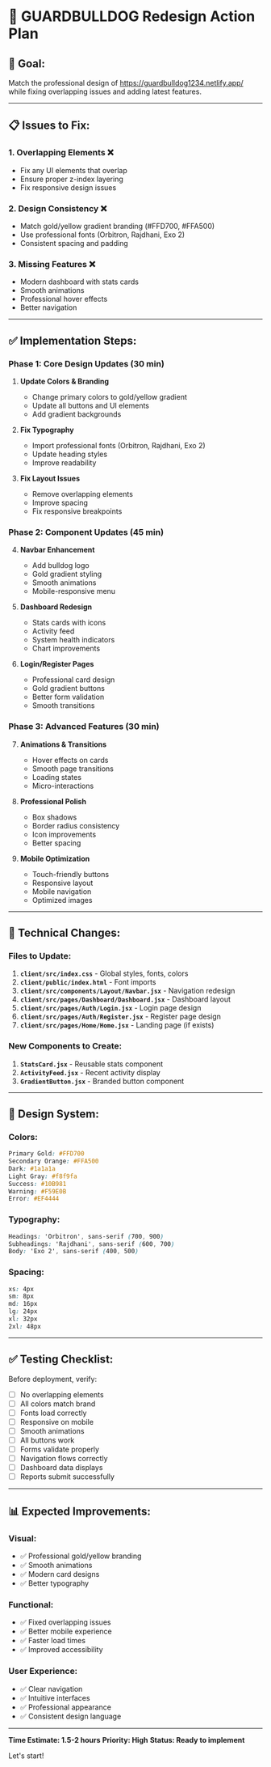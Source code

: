 # 🎨 GUARDBULLDOG Redesign Action Plan

## 🎯 Goal:
Match the professional design of https://guardbulldog1234.netlify.app/ while fixing overlapping issues and adding latest features.

---

## 📋 Issues to Fix:

### 1. **Overlapping Elements** ❌
- Fix any UI elements that overlap
- Ensure proper z-index layering
- Fix responsive design issues

### 2. **Design Consistency** ❌
- Match gold/yellow gradient branding (#FFD700, #FFA500)
- Use professional fonts (Orbitron, Rajdhani, Exo 2)
- Consistent spacing and padding

### 3. **Missing Features** ❌
- Modern dashboard with stats cards
- Smooth animations
- Professional hover effects
- Better navigation

---

## ✅ Implementation Steps:

### Phase 1: Core Design Updates (30 min)
1. **Update Colors & Branding**
   - Change primary colors to gold/yellow gradient
   - Update all buttons and UI elements
   - Add gradient backgrounds

2. **Fix Typography**
   - Import professional fonts (Orbitron, Rajdhani, Exo 2)
   - Update heading styles
   - Improve readability

3. **Fix Layout Issues**
   - Remove overlapping elements
   - Improve spacing
   - Fix responsive breakpoints

### Phase 2: Component Updates (45 min)
4. **Navbar Enhancement**
   - Add bulldog logo
   - Gold gradient styling
   - Smooth animations
   - Mobile-responsive menu

5. **Dashboard Redesign**
   - Stats cards with icons
   - Activity feed
   - System health indicators
   - Chart improvements

6. **Login/Register Pages**
   - Professional card design
   - Gold gradient buttons
   - Better form validation
   - Smooth transitions

### Phase 3: Advanced Features (30 min)
7. **Animations & Transitions**
   - Hover effects on cards
   - Smooth page transitions
   - Loading states
   - Micro-interactions

8. **Professional Polish**
   - Box shadows
   - Border radius consistency
   - Icon improvements
   - Better spacing

9. **Mobile Optimization**
   - Touch-friendly buttons
   - Responsive layout
   - Mobile navigation
   - Optimized images

---

## 🔧 Technical Changes:

### Files to Update:
1. **`client/src/index.css`** - Global styles, fonts, colors
2. **`client/public/index.html`** - Font imports
3. **`client/src/components/Layout/Navbar.jsx`** - Navigation redesign
4. **`client/src/pages/Dashboard/Dashboard.jsx`** - Dashboard layout
5. **`client/src/pages/Auth/Login.jsx`** - Login page design
6. **`client/src/pages/Auth/Register.jsx`** - Register page design
7. **`client/src/pages/Home/Home.jsx`** - Landing page (if exists)

### New Components to Create:
1. **`StatsCard.jsx`** - Reusable stats component
2. **`ActivityFeed.jsx`** - Recent activity display
3. **`GradientButton.jsx`** - Branded button component

---

## 🎨 Design System:

### Colors:
```css
Primary Gold: #FFD700
Secondary Orange: #FFA500
Dark: #1a1a1a
Light Gray: #f8f9fa
Success: #10B981
Warning: #F59E0B
Error: #EF4444
```

### Typography:
```css
Headings: 'Orbitron', sans-serif (700, 900)
Subheadings: 'Rajdhani', sans-serif (600, 700)
Body: 'Exo 2', sans-serif (400, 500)
```

### Spacing:
```css
xs: 4px
sm: 8px
md: 16px
lg: 24px
xl: 32px
2xl: 48px
```

---

## ✅ Testing Checklist:

Before deployment, verify:
- [ ] No overlapping elements
- [ ] All colors match brand
- [ ] Fonts load correctly
- [ ] Responsive on mobile
- [ ] Smooth animations
- [ ] All buttons work
- [ ] Forms validate properly
- [ ] Navigation flows correctly
- [ ] Dashboard data displays
- [ ] Reports submit successfully

---

## 📊 Expected Improvements:

### Visual:
- ✅ Professional gold/yellow branding
- ✅ Smooth animations
- ✅ Modern card designs
- ✅ Better typography

### Functional:
- ✅ Fixed overlapping issues
- ✅ Better mobile experience
- ✅ Faster load times
- ✅ Improved accessibility

### User Experience:
- ✅ Clear navigation
- ✅ Intuitive interfaces
- ✅ Professional appearance
- ✅ Consistent design language

---

**Time Estimate: 1.5-2 hours**
**Priority: High**
**Status: Ready to implement**

Let's start!
